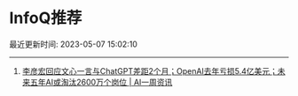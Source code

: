 # InfoQ推荐

最近更新时间: 2023-05-07 15:02:10

--- 
1. [李彦宏回应文心一言与ChatGPT差距2个月；OpenAI去年亏损5.4亿美元；未来五年AI或淘汰2600万个岗位 | AI一周资讯](https://www.infoq.cn/article/zNfi3sUb0PMv7UEOHimo) 
